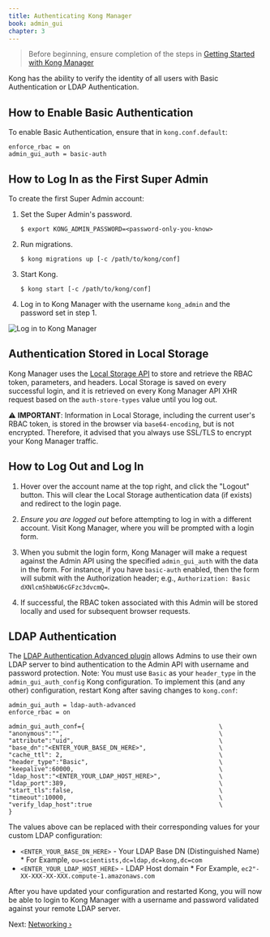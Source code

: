 ```yaml
---
title: Authenticating Kong Manager
book: admin_gui
chapter: 3
---
```


> Before beginning, ensure completion of the steps in 
[Getting Started with Kong Manager](/enterprise/{{page.kong_version}}/kong-manager/configuration/getting-started)

Kong has the ability to verify the identity of all users with Basic 
Authentication or LDAP Authentication. 

## How to Enable Basic Authentication

To enable Basic Authentication, ensure that in `kong.conf.default`:

```
enforce_rbac = on
admin_gui_auth = basic-auth
```

## How to Log In as the First Super Admin

To create the first Super Admin account:

1. Set the Super Admin's password. 

      ```
      $ export KONG_ADMIN_PASSWORD=<password-only-you-know>
      ```

2. Run migrations. 

      ```
      $ kong migrations up [-c /path/to/kong/conf]
      ```

3. Start Kong.

      ```
      $ kong start [-c /path/to/kong/conf]
      ```

4. Log in to Kong Manager with the username `kong_admin` and the password set 
in step 1.

![Log in to Kong Manager](https://konghq.com/wp-content/uploads/2018/11/km-rename.png)

## Authentication Stored in Local Storage

Kong Manager uses the 
[Local Storage API](https://developer.mozilla.org/en-US/Web/API/Window/localStorage) 
to store and retrieve the RBAC token, parameters, and headers. Local Storage is 
saved on every successful login, and it is retrieved on every Kong Manager API 
XHR request based on the `auth-store-types` value until you log out.

⚠️ **IMPORTANT**: Information in Local Storage, including the current 
user's RBAC token, is stored in the browser via `base64-encoding`, but 
is not encrypted. Therefore, it advised that you always use SSL/TLS to 
encrypt your Kong Manager traffic.

## How to Log Out and Log In

1. Hover over the account name at the top right, and click the "Logout" button. 
This will clear the Local Storage authentication data (if exists) and redirect 
to the login page.

2. *Ensure you are logged out* before attempting to log in with a different 
account. Visit Kong Manager, where you will be prompted with a login form.

3. When you submit the login form, Kong Manager will make a request against the 
Admin API using the specified `admin_gui_auth` with the data in the form. For 
instance, if you have `basic-auth` enabled, then the form will submit with the 
Authorization header; e.g., `Authorization: Basic dXNlcm5hbWU6cGFzc3dvcmQ=`. 

4. If successful, the RBAC token associated with this Admin will be stored 
locally and used for subsequent browser requests.

## LDAP Authentication

The [LDAP Authentication Advanced plugin](/enterprise/{{page.kong_version}}/plugins/ldap-authentication-advanced) 
allows Admins to use their own LDAP server to bind authentication to the Admin 
API with username and password protection. Note: You must use `Basic` as your 
`header_type` in the `admin_gui_auth_config` Kong configuration. To implement 
this (and any other) configuration, restart Kong after saving changes to 
`kong.conf`:

```
admin_gui_auth = ldap-auth-advanced
enforce_rbac = on
```

```
admin_gui_auth_conf={                                     \
"anonymous":"",                                           \
"attribute":"uid",                                        \ 
"base_dn":"<ENTER_YOUR_BASE_DN_HERE>",                    \
"cache_ttl": 2,                                           \
"header_type":"Basic",                                    \
"keepalive":60000,                                        \
"ldap_host":"<ENTER_YOUR_LDAP_HOST_HERE>",                \
"ldap_port":389,                                          \
"start_tls":false,                                        \
"timeout":10000,                                          \
"verify_ldap_host":true                                   \
}
```

The values above can be replaced with their corresponding values for your 
custom LDAP configuration:

  - `<ENTER_YOUR_BASE_DN_HERE>` - Your LDAP Base DN (Distinguished Name)
        * For Example, `ou=scientists,dc=ldap,dc=kong,dc=com`
  - `<ENTER_YOUR_LDAP_HOST_HERE>` - LDAP Host domain
        * For Example, `ec2"-XX-XXX-XX-XXX.compute-1.amazonaws.com`

After you have updated your configuration and restarted Kong, you will now be 
able to login to Kong Manager with a username and password validated against 
your remote LDAP server.

Next: [Networking &rsaquo;]({{page.book.next}})
